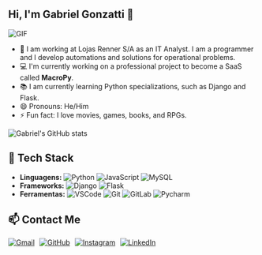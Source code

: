 ## Hi, I'm Gabriel Gonzatti 👋

![GIF](https://camo.githubusercontent.com/d1e9733ec79822bcadf8b9a1035840ee511e2f022fe9f652cc163db23dc171d3/68747470733a2f2f6d656469612e67697068792e636f6d2f6d656469612f53576f536b4e36447854737a71494b4571762f67697068792e676966)

- 👜 I am working at Lojas Renner S/A as an IT Analyst. I am a programmer and I develop automations and solutions for operational problems.
- 💻 I'm currently working on a professional project to become a SaaS called **MacroPy**.
- 📚 I am currently learning Python specializations, such as Django and Flask.
- 😄 Pronouns: He/Him
- ⚡ Fun fact: I love movies, games, books, and RPGs.

![Gabriel's GitHub stats](https://github-readme-stats.vercel.app/api?username=GabrielGonzatti&show_icons=true&theme=radical)


## 🔧 Tech Stack
- **Linguagens:** ![Python](https://img.shields.io/badge/Python-3670A0?style=for-the-badge&logo=python&logoColor=ffdd54) ![JavaScript](https://img.shields.io/badge/JavaScript-F7DF1E?style=for-the-badge&logo=javascript&logoColor=black) ![MySQL](<img src="https://cdn.jsdelivr.net/gh/devicons/devicon@latest/icons/mysql/mysql-original.svg" />)
- **Frameworks:** ![Django](<img src="https://cdn.jsdelivr.net/gh/devicons/devicon@latest/icons/django/django-plain.svg" />) ![Flask](<img src="https://cdn.jsdelivr.net/gh/devicons/devicon@latest/icons/flask/flask-original-wordmark.svg" />)
- **Ferramentas:** ![VSCode](<img src="https://cdn.jsdelivr.net/gh/devicons/devicon@latest/icons/vscode/vscode-original.svg" />) ![Git](<img src="https://cdn.jsdelivr.net/gh/devicons/devicon@latest/icons/git/git-original.svg" />) ![GitLab](<img src="https://cdn.jsdelivr.net/gh/devicons/devicon@latest/icons/gitlab/gitlab-original.svg" />) ![Pycharm](<img src="https://cdn.jsdelivr.net/gh/devicons/devicon@latest/icons/pycharm/pycharm-original.svg" />) 


## 📫 Contact Me

<div style="display: flex; gap: 10px;">
  <a href="mailto:gabrielgonzatti17@gmail.com">
    <img src="https://img.shields.io/badge/Gmail-D14836?style=for-the-badge&logo=gmail&logoColor=white" alt="Gmail" />
  </a>
  <a href="https://github.com/GabrielGonzatti">
    <img src="https://img.shields.io/badge/GitHub-100000?style=for-the-badge&logo=github&logoColor=white" alt="GitHub" />
  </a>
  <a href="https://instagram.com/gonzatti_01">
    <img src="https://img.shields.io/badge/Instagram-E4405F?style=for-the-badge&logo=instagram&logoColor=white" alt="Instagram" />
  </a>
  <a href="https://linkedin.com/in/gabriel-gonzatti-7866721a1">
    <img src="https://img.shields.io/badge/LinkedIn-0077B5?style=for-the-badge&logo=linkedin&logoColor=white" alt="LinkedIn" />
  </a>
</div>
